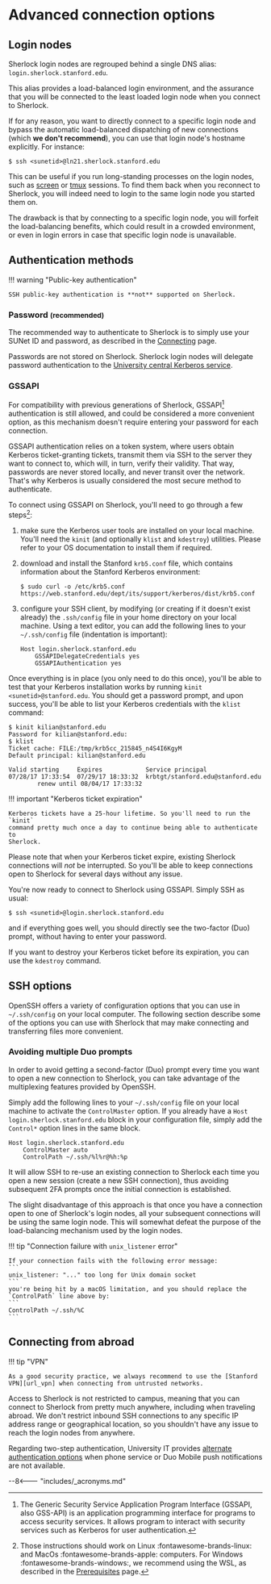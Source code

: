 # Advanced connection options

## Login nodes

Sherlock login nodes are regrouped behind a single DNS alias:
`login.sherlock.stanford.edu`.

This alias provides a load-balanced login environment, and the assurance that
you will be connected to the least loaded login node when you connect to
Sherlock.

If for any reason, you want to directly connect to a specific login node
and bypass the automatic load-balanced dispatching of new connections
(which **we don't recommend**), you can use that login node's hostname
explicitly. For instance:

``` shell
$ ssh <sunetid>@ln21.sherlock.stanford.edu
```

This can be useful if you run long-standing processes on the login nodes, such
as [screen][url_screen] or [tmux][url_tmux] sessions. To find them back when you
reconnect to Sherlock, you will indeed need to login to the same login node you
started them on.

The drawback is that by connecting to a specific login node, you will forfeit
the load-balancing benefits, which could result in a crowded environment, or
even in login errors in case that specific login node is unavailable.



## Authentication methods

!!! warning "Public-key authentication"

    SSH public-key authentication is **not** supported on Sherlock.

### Password <small>(recommended)</small>

The recommended way to authenticate to Sherlock is to simply use your SUNet ID
and password, as described in the [Connecting][url_connecting] page.

Passwords are not stored on Sherlock. Sherlock login nodes will delegate
password authentication to the [University central Kerberos
service][url_kerberos].

### GSSAPI

For compatibility with previous generations of Sherlock, GSSAPI[^gssapi]
authentication is still allowed, and could be considered a more convenient
option, as this mechanism doesn't require entering your password for each
connection.

GSSAPI authentication relies on a token system, where users obtain Kerberos
ticket-granting tickets, transmit them via SSH to the server they want to
connect to, which will, in turn, verify their validity. That way, passwords are
never stored locally, and never transit over the network. That's why Kerberos
is usually considered the most secure method to authenticate.

To connect using GSSAPI on Sherlock, you'll need to go through a few
steps[^os_support]:

1. make sure the Kerberos user tools are installed on your local machine.
   You'll need the `kinit` (and optionally `klist` and `kdestroy`) utilities.
   Please refer to your OS documentation to install them if required.

2. download and install the Stanford `krb5.conf` file, which contains
   information about the Stanford Kerberos environment:

    ``` shell
    $ sudo curl -o /etc/krb5.conf https://web.stanford.edu/dept/its/support/kerberos/dist/krb5.conf
    ```

3. configure your SSH client, by modifying (or creating if it doesn't
   exist already) the `.ssh/config` file in your home directory on your local
   machine. Using a text editor, you can add the following lines to your
   `~/.ssh/config` file (indentation is important):

    ``` shell
    Host login.sherlock.stanford.edu
        GSSAPIDelegateCredentials yes
        GSSAPIAuthentication yes
    ```

Once everything is in place (you only need to do this once), you'll be able to
test that your Kerberos installation works by running `kinit
<sunetid>@stanford.edu`. You should get a password prompt, and upon success,
you'll be able to list your Kerberos credentials with the `klist` command:

``` shell
$ kinit kilian@stanford.edu
Password for kilian@stanford.edu:
$ klist
Ticket cache: FILE:/tmp/krb5cc_215845_n4S4I6KgyM
Default principal: kilian@stanford.edu

Valid starting     Expires            Service principal
07/28/17 17:33:54  07/29/17 18:33:32  krbtgt/stanford.edu@stanford.edu
        renew until 08/04/17 17:33:32
```

!!! important "Kerberos ticket expiration"

    Kerberos tickets have a 25-hour lifetime. So you'll need to run the `kinit`
    command pretty much once a day to continue being able to authenticate to
    Sherlock.

Please note that when your Kerberos ticket expire, existing Sherlock
connections will *not* be interrupted. So you'll be able to keep connections
open to Sherlock for several days without any issue.

You're now ready to connect to Sherlock using GSSAPI. Simply SSH as usual:

``` shell
$ ssh <sunetid>@login.sherlock.stanford.edu
```

and if everything goes well, you should directly see the two-factor (Duo)
prompt, without having to enter your password.


If you want to destroy your Kerberos ticket before its expiration, you can use
the `kdestroy` command.


## SSH options

OpenSSH offers a variety of configuration options that you can use in
`~/.ssh/config` on your local computer. The following section describe some of
the options you can use with Sherlock that may make connecting and transferring
files more convenient.

### Avoiding multiple Duo prompts

In order to avoid getting a second-factor (Duo) prompt every time you want to
open a new connection to Sherlock, you can take advantage of the multiplexing
features provided by OpenSSH.

Simply add the following lines to your `~/.ssh/config` file on your local
machine to activate the `ControlMaster` option. If you already have a `Host
login.sherlock.stanford.edu` block in your configuration file, simply add the
`Control*` option lines in the same block.

``` shell
Host login.sherlock.stanford.edu
    ControlMaster auto
    ControlPath ~/.ssh/%l%r@%h:%p
```



It will allow SSH to re-use an existing connection to Sherlock each time you
open a new session (create a new SSH connection), thus avoiding subsequent 2FA
prompts once the initial connection is established.

The slight disadvantage of this approach is that once you have a connection
open to one of Sherlock's login nodes, all your subsequent connections will be
using the same login node. This will somewhat defeat the purpose of the
load-balancing mechanism used by the login nodes.


!!! tip "Connection failure with `unix_listener` error"

    If your connection fails with the following error message:
    ```
    unix_listener: "..." too long for Unix domain socket
    ```
    you're being hit by a macOS limitation, and you should replace the
    `ControlPath` line above by:
    ```
    ControlPath ~/.ssh/%C
    ```



[comment]: #  ( TODO: Network, Ciphers )



## Connecting from abroad

!!! tip "VPN"

    As a good security practice, we always recommend to use the [Stanford
    VPN][url_vpn] when connecting from untrusted networks.

Access to Sherlock is not restricted to campus, meaning that you can connect to
Sherlock from pretty much anywhere, including when traveling abroad.  We don't
restrict inbound SSH connections to any specific IP address range or
geographical location, so you shouldn't have any issue to reach the login nodes
from anywhere.

Regarding two-step authentication, University IT provides [alternate
authentication options][url_alt2fa] when phone service or Duo Mobile push
notifications are not available.




[comment]: #  (link URLs -----------------------------------------------------)

[url_screen]:       https://www.gnu.org/software/screen
[url_tmux]:         https://github.com/tmux/tmux/wiki
[url_connecting]:   /docs/getting-started/connecting/#authentication
[url_kerberos]:     https://uit.stanford.edu/service/kerberos
[url_prereq]:       /docs/getting-started/prerequisites/#windows
[url_vpn]:          https://uit.stanford.edu/service/vpn
[url_alt2fa]:       https://uit.stanford.edu/service/webauth/twostep

[comment]: #  (footnotes -----------------------------------------------------)

[^gssapi]: The Generic Security Service Application Program Interface (GSSAPI,
  also GSS-API) is an application programming interface for programs to access
  security services. It allows program to interact with security services such
  as Kerberos for user authentication.

[^os_support]: Those instructions should work on Linux
  :fontawesome-brands-linux: and MacOs :fontawesome-brands-apple: computers.
  For Windows :fontawesome-brands-windows:, we recommend using the WSL, as
  described in the [Prerequisites][url_prereq] page.


--8<--- "includes/_acronyms.md"
